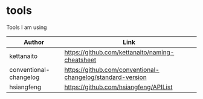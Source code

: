 # tools
Tools I am using 

| Author | Link |
| ------ | ---- |
| kettanaito | https://github.com/kettanaito/naming-cheatsheet |
| conventional-changelog | https://github.com/conventional-changelog/standard-version |
| hsiangfeng | https://github.com/hsiangfeng/APIList |
